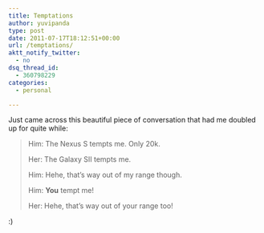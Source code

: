 ```yaml
---
title: Temptations
author: yuvipanda
type: post
date: 2011-07-17T18:12:51+00:00
url: /temptations/
aktt_notify_twitter:
  - no
dsq_thread_id:
  - 360798229
categories:
  - personal

---
```

Just came across this beautiful piece of conversation that had me doubled up for quite while:

> Him: The Nexus S tempts me. Only 20k.
> 
> Her: The Galaxy SII tempts me.
> 
> Him: Hehe, that&#8217;s way out of my range though.
> 
> Him: **You** tempt me!
> 
> Her: Hehe, that&#8217;s way out of your range too!

:)